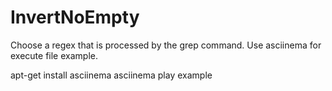 # InvertNoEmpty
 Choose a regex that is processed by the grep command.
 Use asciinema for execute file example.
 
 apt-get install asciinema
 asciinema play example
